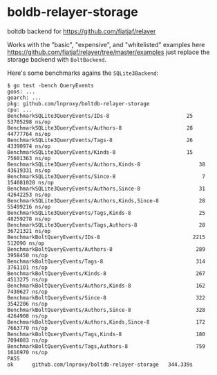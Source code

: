 # boldb-relayer-storage

boltdb backend for https://github.com/fiatjaf/relayer

Works with the "basic", "expensive", and "whitelisted" examples here https://github.com/fiatjaf/relayer/tree/master/examples
just replace the storage backend with `BoltBackend`.

Here's some benchmarks agains the `SQLite3Backend`:
```
$ go test -bench QueryEvents
goos: ...
goarch: ...
pkg: github.com/lnproxy/boltdb-relayer-storage
cpu: ...
BenchmarkSQLite3QueryEvents/IDs-8         	              25	  53705298 ns/op
BenchmarkSQLite3QueryEvents/Authors-8     	              28	  44777764 ns/op
BenchmarkSQLite3QueryEvents/Tags-8        	              26	  43390974 ns/op
BenchmarkSQLite3QueryEvents/Kinds-8       	              15	  75601363 ns/op
BenchmarkSQLite3QueryEvents/Authors,Kinds-8         	      38	  43619331 ns/op
BenchmarkSQLite3QueryEvents/Since-8                 	       7	 154081020 ns/op
BenchmarkSQLite3QueryEvents/Authors,Since-8         	      31	  42642253 ns/op
BenchmarkSQLite3QueryEvents/Authors,Kinds,Since-8   	      28	  55499216 ns/op
BenchmarkSQLite3QueryEvents/Tags,Kinds-8            	      25	  48259278 ns/op
BenchmarkSQLite3QueryEvents/Tags,Authors-8          	      28	  36721321 ns/op
BenchmarkBoltQueryEvents/IDs-8                      	    2215	    512090 ns/op
BenchmarkBoltQueryEvents/Authors-8                  	     289	   3958450 ns/op
BenchmarkBoltQueryEvents/Tags-8                     	     314	   3761101 ns/op
BenchmarkBoltQueryEvents/Kinds-8                    	     267	   4513275 ns/op
BenchmarkBoltQueryEvents/Authors,Kinds-8            	     162	   7430627 ns/op
BenchmarkBoltQueryEvents/Since-8                    	     322	   3542206 ns/op
BenchmarkBoltQueryEvents/Authors,Since-8            	     328	   4264908 ns/op
BenchmarkBoltQueryEvents/Authors,Kinds,Since-8      	     172	   7663770 ns/op
BenchmarkBoltQueryEvents/Tags,Kinds-8               	     180	   7094083 ns/op
BenchmarkBoltQueryEvents/Tags,Authors-8             	     759	   1616970 ns/op
PASS
ok  	github.com/lnproxy/boltdb-relayer-storage	344.339s
```

